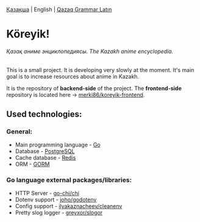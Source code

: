 [Қазақша](README.md) | English | [Qazaq Grammar Latın](README-qg.md)

# Köreyik!
###### Қазақ аниме энциклопедиясы. The Kazakh anime encyclopedia. 

This is a small project. It is developing very slowly at the moment. It's main goal is to increase resources about anime in Kazakh.

It is the repository of **backend-side** of the project. The **frontend-side** repository is located here -> [merki86/koreyik-frontend](https://github.com/merki86/koreyik-frontend).

## Used technologies:

### General:
- Main programming language - [Go](https://go.dev/)
- Database - [PostgreSQL](https://www.postgresql.org/about/)
- Cache database - [Redis](https://redis.io/about/)
- ORM - [GORM](https://gorm.io/)

### Go language external packages/libraries:
- HTTP Server - [go-chi/chi](https://github.com/go-chi/chi)
- Dotenv support - [joho/godotenv](https://github.com/joho/godotenv)
- Config support - [ilyakaznacheev/cleanenv](https://github.com/ilyakaznacheev/cleanenv)
- Pretty slog logger - [greyxor/slogor](https://gitlab.com/greyxor/slogor)
